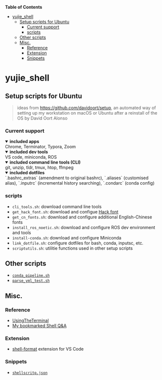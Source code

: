 <!-- START doctoc generated TOC please keep comment here to allow auto update -->
<!-- DON'T EDIT THIS SECTION, INSTEAD RE-RUN doctoc TO UPDATE -->
**Table of Contents**

- [yujie_shell](#yujie_shell)
  - [Setup scripts for Ubuntu](#setup-scripts-for-ubuntu)
    - [Current support](#current-support)
    - [scripts](#scripts)
  - [Other scripts](#other-scripts)
  - [Misc.](#misc)
    - [Reference](#reference)
    - [Extension](#extension)
    - [Snippets](#snippets)

<!-- END doctoc generated TOC please keep comment here to allow auto update -->

# yujie_shell

## Setup scripts for Ubuntu

> ideas from <https://github.com/davidoort/setup>, an automated way of setting up my workstation on macOS or Ubuntu after a reinstall of the OS by David Oort Alonso

### Current support

<details open>
    <summary><b>included apps</b></summary>
        <div align="left">
            Chrome, Terminator, Typora, Zoom
        </div>
</details>

<details open>
    <summary><b>included dev tools</b></summary>
        <div align="left">
            VS code, miniconda, ROS
        </div>
</details>

<details open>
    <summary><b>included command line tools (CLI)</b></summary>
        <div align="left">
            git, unzip, tldr, tmux, htop, ffmpeg
        </div>
</details>

<details open>
    <summary><b>included dotfiles</b></summary>
        <div align="left">
            `.bashrc_extras` (amendment to original bashrc), `.aliases` (customised alias), `.inputrc` (incremental history searching), `.condarc` (conda config)
        </div>
</details>

### scripts

- `cli_tools.sh`: download command line tools
- `get_hack_font.sh`: download and configue [Hack font](https://github.com/source-foundry/Hack)
- `get_cn_fonts.sh`: download and configure additional English-Chinese fonts
- `install_ros_noetic.sh`: download and configure ROS dev environment and tools
- `install-conda.sh`: download and configure Miniconda
- `link_dotfile.sh`: configure dotfiles for bash, conda, inputsc, etc.
- `scriptutils.sh`: utilitie functions used in other setup scripts

## Other scripts

- [`conda_pipeline.sh`](./misc/conda_pipeline.sh)
- [`parse_yml_test.sh`](./misc/yaml/parse_yml_test.sh)

## Misc.

### Reference

- [UsingTheTerminal](https://help.ubuntu.com/community/UsingTheTerminal)
- [My bookmarked Shell Q&A](https://www.notion.so/yujiehe/Shell-scripts-Q-A-fb3ebb4dcf1b42bf8a99fb0a52241e60)

### Extension

- [shell-format](https://marketplace.visualstudio.com/items?itemName=foxundermoon.shell-format) extension for VS Code

### Snippets

- [`shellscritp.json`](./shellscritp.json)
